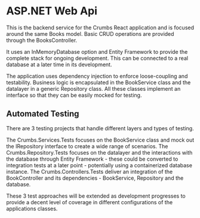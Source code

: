 # ASP.NET Web Api
This is the backend service for the Crumbs React application and is focused around the same Books model.
Basic CRUD operations are provided through the BooksController.

It uses an InMemoryDatabase option and Entity Framework to provide the complete stack for ongoing development. This can be connected to a real database at a later
time in its development.

The application uses dependency injection to enforce loose-coupling and testability. Business logic is encapsulated in the BookService class and the datalayer in a
generic Repository class. All these classes implement an interface so that they can be easily mocked for testing.

## Automated Testing
There are 3 testing projects that handle different layers and types of testing.

The Crumbs.Services.Tests focuses on the BookService class and mock out the IRepository interface to create a wide range of scenarios.
The Crumbs.Repository.Tests focuses on the datalayer and the interactions with the database through Entity Framework - these could be converted to integration tests
at a later point - potentially using a containerized database instance.
The Crumbs.Controllers.Tests deliver an integration of the BookController and its dependencies - BookService, Repository and the database.

These 3 test approaches will be extended as development progresses to provide a decent level of coverage in different configurations of the applications classes.

